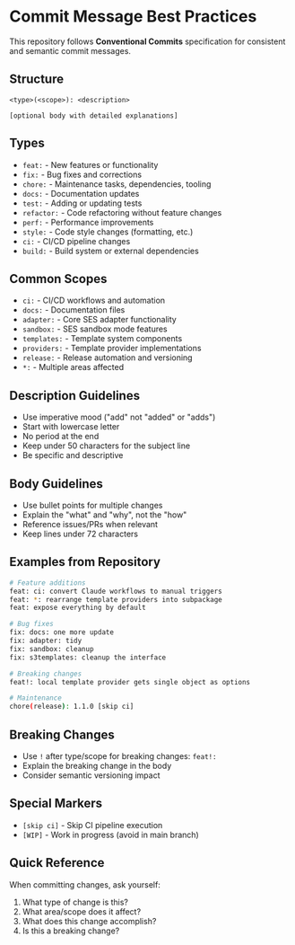 # Commit Message Best Practices

This repository follows **Conventional Commits** specification for consistent and semantic commit messages.

## Structure
```
<type>(<scope>): <description>

[optional body with detailed explanations]
```

## Types
- `feat:` - New features or functionality
- `fix:` - Bug fixes and corrections
- `chore:` - Maintenance tasks, dependencies, tooling
- `docs:` - Documentation updates
- `test:` - Adding or updating tests
- `refactor:` - Code refactoring without feature changes
- `perf:` - Performance improvements
- `style:` - Code style changes (formatting, etc.)
- `ci:` - CI/CD pipeline changes
- `build:` - Build system or external dependencies

## Common Scopes
- `ci:` - CI/CD workflows and automation
- `docs:` - Documentation files
- `adapter:` - Core SES adapter functionality
- `sandbox:` - SES sandbox mode features
- `templates:` - Template system components
- `providers:` - Template provider implementations
- `release:` - Release automation and versioning
- `*:` - Multiple areas affected

## Description Guidelines
- Use imperative mood ("add" not "added" or "adds")
- Start with lowercase letter
- No period at the end
- Keep under 50 characters for the subject line
- Be specific and descriptive

## Body Guidelines
- Use bullet points for multiple changes
- Explain the "what" and "why", not the "how"
- Reference issues/PRs when relevant
- Keep lines under 72 characters

## Examples from Repository
```bash
# Feature additions
feat: ci: convert Claude workflows to manual triggers
feat: *: rearrange template providers into subpackage
feat: expose everything by default

# Bug fixes
fix: docs: one more update
fix: adapter: tidy
fix: sandbox: cleanup
fix: s3templates: cleanup the interface

# Breaking changes
feat!: local template provider gets single object as options

# Maintenance
chore(release): 1.1.0 [skip ci]
```

## Breaking Changes
- Use `!` after type/scope for breaking changes: `feat!:`
- Explain the breaking change in the body
- Consider semantic versioning impact

## Special Markers
- `[skip ci]` - Skip CI pipeline execution
- `[WIP]` - Work in progress (avoid in main branch)

## Quick Reference
When committing changes, ask yourself:
1. What type of change is this?
2. What area/scope does it affect?
3. What does this change accomplish?
4. Is this a breaking change?